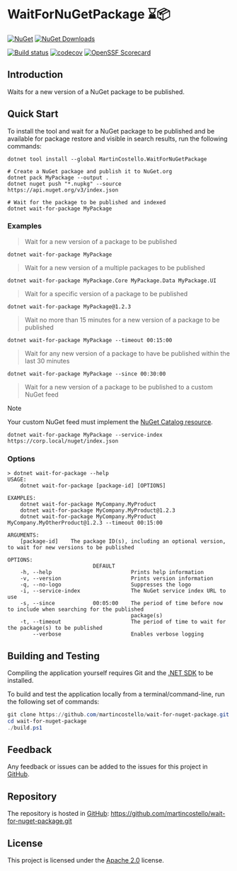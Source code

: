 # WaitForNuGetPackage ⌛📦

[![NuGet][package-badge-version]][package-download]
[![NuGet Downloads][package-badge-downloads]][package-download]

[![Build status][build-badge]][build-status]
[![codecov][coverage-badge]][coverage-report]
[![OpenSSF Scorecard][scorecard-badge]][scorecard-report]

## Introduction

Waits for a new version of a NuGet package to be published.

## Quick Start

To install the tool and wait for a NuGet package to be published
and be available for package restore and visible in search results,
run the following commands:

```console
dotnet tool install --global MartinCostello.WaitForNuGetPackage

# Create a NuGet package and publish it to NuGet.org
dotnet pack MyPackage --output .
dotnet nuget push "*.nupkg" --source https://api.nuget.org/v3/index.json

# Wait for the package to be published and indexed
dotnet wait-for-package MyPackage
```

### Examples

> Wait for a new version of a package to be published

```console
dotnet wait-for-package MyPackage
```

> Wait for a new version of a multiple packages to be published

```console
dotnet wait-for-package MyPackage.Core MyPackage.Data MyPackage.UI
```

> Wait for a specific version of a package to be published

```console
dotnet wait-for-package MyPackage@1.2.3
```

> Wait no more than 15 minutes for a new version of a package to be published

```console
dotnet wait-for-package MyPackage --timeout 00:15:00
```

> Wait for any new version of a package to have be published within the last 30 minutes

```console
dotnet wait-for-package MyPackage --since 00:30:00
```

> Wait for a new version of a package to be published to a custom NuGet feed

> [!NOTE]
> Your custom NuGet feed must implement the [NuGet Catalog resource](https://learn.microsoft.com/nuget/api/catalog-resource).

```console
dotnet wait-for-package MyPackage --service-index https://corp.local/nuget/index.json
```

### Options

```console
> dotnet wait-for-package --help
USAGE:
    dotnet wait-for-package [package-id] [OPTIONS]

EXAMPLES:
    dotnet wait-for-package MyCompany.MyProduct
    dotnet wait-for-package MyCompany.MyProduct@1.2.3
    dotnet wait-for-package MyCompany.MyProduct MyCompany.MyOtherProduct@1.2.3 --timeout 00:15:00

ARGUMENTS:
    [package-id]    The package ID(s), including an optional version, to wait for new versions to be published

OPTIONS:
                           DEFAULT
    -h, --help                         Prints help information
    -v, --version                      Prints version information
    -q, --no-logo                      Suppresses the logo
    -i, --service-index                The NuGet service index URL to use
    -s, --since            00:05:00    The period of time before now to include when searching for the published
                                       package(s)
    -t, --timeout                      The period of time to wait for the package(s) to be published
        --verbose                      Enables verbose logging
```

## Building and Testing

Compiling the application yourself requires Git and the [.NET SDK][dotnet-sdk] to be installed.

To build and test the application locally from a terminal/command-line, run the
following set of commands:

```powershell
git clone https://github.com/martincostello/wait-for-nuget-package.git
cd wait-for-nuget-package
./build.ps1
```

## Feedback

Any feedback or issues can be added to the issues for this project in [GitHub][issues].

## Repository

The repository is hosted in [GitHub][repo]: <https://github.com/martincostello/wait-for-nuget-package.git>

## License

This project is licensed under the [Apache 2.0][license] license.

[build-badge]: https://github.com/martincostello/wait-for-nuget-package/actions/workflows/build.yml/badge.svg?branch=main&event=push
[build-status]: https://github.com/martincostello/wait-for-nuget-package/actions?query=workflow%3Abuild+branch%3Amain+event%3Apush "Continuous Integration for this project"
[coverage-badge]: https://codecov.io/gh/martincostello/wait-for-nuget-package/branch/main/graph/badge.svg
[coverage-report]: https://codecov.io/gh/martincostello/wait-for-nuget-package "Code coverage report for this project"
[dotnet-sdk]: https://dotnet.microsoft.com/download "Download the .NET SDK"
[issues]: https://github.com/martincostello/wait-for-nuget-package/issues "Issues for this project on GitHub.com"
[license]: https://www.apache.org/licenses/LICENSE-2.0.txt "The Apache 2.0 license"
[package-badge-downloads]: https://img.shields.io/nuget/dt/MartinCostello.WaitForNuGetPackage?logo=nuget&label=Downloads&color=blue
[package-badge-version]: https://img.shields.io/nuget/v/MartinCostello.WaitForNuGetPackage?logo=nuget&label=Latest&color=blue
[package-download]: https://www.nuget.org/packages/MartinCostello.WaitForNuGetPackage "Download MartinCostello.WaitForNuGetPackage from NuGet"
[repo]: https://github.com/martincostello/wait-for-nuget-package "This project on GitHub.com"
[scorecard-badge]: https://api.securityscorecards.dev/projects/github.com/martincostello/wait-for-nuget-package/badge
[scorecard-report]: https://securityscorecards.dev/viewer/?uri=github.com/martincostello/wait-for-nuget-package "OpenSSF Scorecard for this project"
